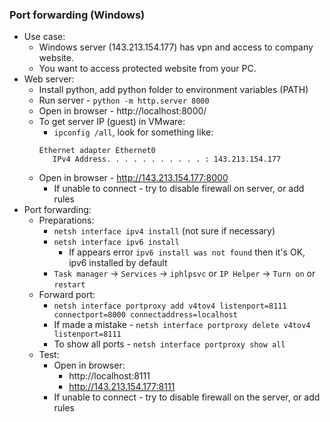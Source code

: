### Port forwarding (Windows)
* Use case:
    * Windows server (143.213.154.177) has vpn and access to company website.
    * You want to access protected website from your PC.
* Web server:
    * Install python, add python folder to environment variables (PATH)
    * Run server - `python -m http.server 8000`
    * Open in browser - http://localhost:8000/
    * To get server IP (guest) in VMware:
         * `ipconfig /all`, look for something like:
         ```
         Ethernet adapter Ethernet0
            IPv4 Address. . . . . . . . . . . : 143.213.154.177
         ```
    * Open in browser - http://143.213.154.177:8000
        * If unable to connect - try to disable firewall on server, or add rules
* Port forwarding:
    * Preparations:
        * `netsh interface ipv4 install` (not sure if necessary)
        * `netsh interface ipv6 install`
            * If appears error `ipv6 install was not found` then it's OK, ipv6 installed by default 
        * `Task manager` -> `Services` -> `iphlpsvc` or `IP Helper` -> `Turn on` or `restart`
    * Forward port:
        * `netsh interface portproxy add v4tov4 listenport=8111 connectport=8000 connectaddress=localhost`
        * If made a mistake - `netsh interface portproxy delete v4tov4 listenport=8111`
        * To show all ports - `netsh interface portproxy show all`
    * Test:
        * Open in browser:
            * http://localhost:8111
            * http://143.213.154.177:8111
        * If unable to connect - try to disable firewall on the server, or add rules
